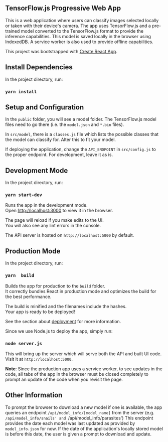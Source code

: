 ## TensorFlow.js Progressive Web App

This is a web application where users can classify images selected locally or taken with their
device's camera. The app uses TensorFlow.js and a pre-trained model converted to the TensorFlow.js
format to provide the inference capabilities. This model is saved locally in the browser using
IndexedDB. A service worker is also used to provide offline capabilities.

This project was bootstrapped with [Create React App](https://github.com/facebook/create-react-app).

## Install Dependencies

In the project directory, run:

### `yarn install`


## Setup and Configuration

In the `public` folder, you will see a model folder. The TensorFlow.js model files need to go there
(i.e. the `model.json` and `*.bin` files).

In `src/model`, there is a `classes.js` file which lists the possible classes that the model can classify
for. Alter this to fit your model.

If deploying the application, change the `API_ENDPOINT` in `src/config.js` to the proper endpoint.
For development, leave it as is.

## Development Mode

In the project directory, run:

### `yarn start-dev`

Runs the app in the development mode.<br>
Open [http://localhost:3000](http://localhost:3000) to view it in the browser.

The page will reload if you make edits to the UI.<br>
You will also see any lint errors in the console.

The API server is hosted on `http://localhost:5000` by default.

## Production Mode

In the project directory, run:

### `yarn  build`

Builds the app for production to the `build` folder.<br>
It correctly bundles React in production mode and optimizes the build for the best performance.

The build is minified and the filenames include the hashes.<br>
Your app is ready to be deployed!

See the section about [deployment](https://facebook.github.io/create-react-app/docs/deployment) for more information.

Since we use Node.js to deploy the app, simply run:

### `node server.js`

This will bring up the server which will serve both the API and built UI code. Visit it at `http://localhost:5000`.

**Note**: Since the production app uses a service worker, to see updates in the code, all tabs of the app
in the browser must be closed completely to prompt an update of the code when you revisit the page.


## Other Information

To prompt the browser to download a new model if one is available, the app queries an endpoint
`/api/model_info/[model_name]` from the server (e.g. `/api/model_info/snails' and `/api/model_info/parasites')
This endpoint provides the date each model was last updated as provided by
`model_info.json` for now. If the date of the application's locally stored model is before this date, the user
is given a prompt to download and update.
